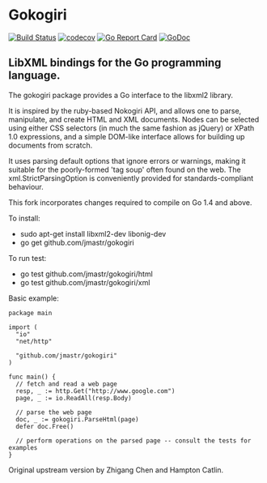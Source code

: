 Gokogiri
========
[![Build Status](https://travis-ci.org/jmastr/gokogiri.svg?branch=master)](https://travis-ci.org/jmastr/gokogiri)
[![codecov](https://codecov.io/gh/jmastr/gokogiri/branch/master/graph/badge.svg)](https://codecov.io/gh/jmastr/gokogiri)
[![Go Report Card](https://goreportcard.com/badge/github.com/jmastr/gokogiri)](https://goreportcard.com/report/github.com/jmastr/gokogiri)
[![GoDoc](https://godoc.org/github.com/jmastr/gokogiri?status.svg)](https://godoc.org/github.com/jmastr/gokogiri)

LibXML bindings for the Go programming language.
------------------------------------------------
The gokogiri package provides a Go interface to the libxml2 library.

It is inspired by the ruby-based Nokogiri API, and allows one to parse, manipulate, and create HTML and XML documents. Nodes can be selected using either CSS selectors (in much the same fashion as jQuery) or XPath 1.0 expressions, and a simple DOM-like interface allows for building up documents from scratch.

It uses parsing default options that ignore errors or warnings, making it suitable for the poorly-formed 'tag soup' often found on the web. The xml.StrictParsingOption is conveniently provided for standards-compliant behaviour.

This fork incorporates changes required to compile on Go 1.4 and above.

To install:

- sudo apt-get install libxml2-dev libonig-dev
- go get github.com/jmastr/gokogiri

To run test:

- go test github.com/jmastr/gokogiri/html
- go test github.com/jmastr/gokogiri/xml

Basic example:

    package main

    import (
      "io"
      "net/http"

      "github.com/jmastr/gokogiri"
    )

    func main() {
      // fetch and read a web page
      resp, _ := http.Get("http://www.google.com")
      page, _ := io.ReadAll(resp.Body)

      // parse the web page
      doc, _ := gokogiri.ParseHtml(page)
      defer doc.Free()

      // perform operations on the parsed page -- consult the tests for examples
    }

Original upstream version by Zhigang Chen and Hampton Catlin.
